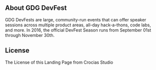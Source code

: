 ## About GDG DevFest
GDG DevFests are large, community-run events that can offer speaker sessions across multiple product areas, all-day hack-a-thons, code labs, and more. In 2016, the official DevFest Season runs from September 01st through November 30th.

## License

The License of this Landing Page from Crocias Studio